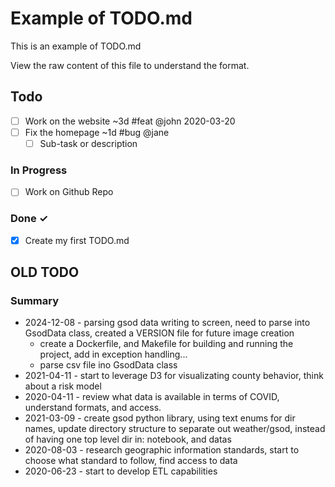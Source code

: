 # Example of TODO.md

This is an example of TODO.md

View the raw content of this file to understand the format.

## Todo

- [ ] Work on the website ~3d #feat @john 2020-03-20  
- [ ] Fix the homepage ~1d #bug @jane  
  - [ ] Sub-task or description  

### In Progress

- [ ] Work on Github Repo  

### Done ✓

- [x] Create my first TODO.md  

## OLD TODO

### Summary

- 2024-12-08 - parsing gsod data writing to screen, need to parse into GsodData class, created a VERSION file for future image creation
  - create a Dockerfile, and Makefile for building and running the project, add in exception handling...
  - parse csv file ino GsodData class
- 2021-04-11 - start to leverage D3 for visualizating county behavior, think about a risk model
- 2020-04-11 - review what data is available in terms of COVID, understand formats, and access.
- 2021-03-09 - create gsod python library, using text enums for dir names, update directory structure to separate out weather/gsod, instead of having one top level dir in: notebook, and datas
- 2020-08-03 - research geographic information standards, start to choose what standard to follow, find access to data
- 2020-06-23 - start to develop ETL capabilities